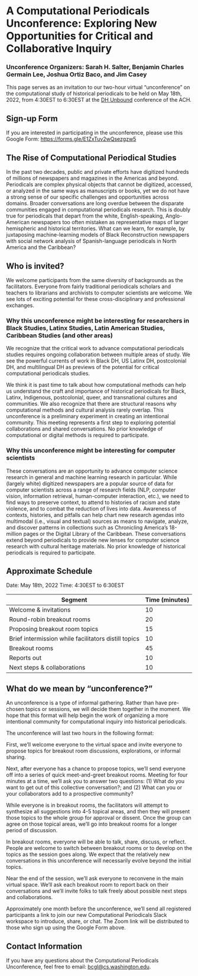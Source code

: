 # A Computational Periodicals Unconference: Exploring New Opportunities for Critical and Collaborative Inquiry

### Unconference Organizers: Sarah H. Salter, Benjamin Charles Germain Lee, Joshua Ortiz Baco, and Jim Casey 

This page serves as an invitation to our two-hour virtual “unconference” on the computational study of historical periodicals to be held on May 18th, 2022, from 4:30EST to 6:30EST at the [DH Unbound](https://dhunbound2022.ach.org/) conference of the ACH. 

## Sign-up Form
If you are interested in participating in the unconference, please use this Google Form: https://forms.gle/E1ZxTuv2wQsezgzw5

## The Rise of Computational Periodical Studies
In the past two decades, public and private efforts have digitized hundreds of millions of newspapers and magazines in the Americas and beyond. Periodicals are complex physical objects that cannot be digitized, accessed, or analyzed in the same ways as manuscripts or books, yet we do not have a strong sense of our specific challenges and opportunities across domains. Broader conversations are long overdue between the disparate communities engaged in computational periodicals research. This is doubly true for periodicals that depart from the white, English-speaking, Anglo-American newspapers too often mistaken as representative maps of larger hemispheric and historical territories. What can we learn, for example, by juxtaposing machine-learning models of Black Reconstruction newspapers with social network analysis of Spanish-language periodicals in North America and the Caribbean?

## Who is invited?
We welcome participants from the same diversity of backgrounds as the facilitators. Everyone from fairly traditional periodicals scholars and teachers to librarians and archivists to computer scientists are welcome. We see lots of exciting potential for these cross-disciplinary and professional exchanges.

### Why this unconference might be interesting for researchers in Black Studies, Latinx Studies, Latin American Studies, Caribbean Studies (and other areas)
We recognize that the critical work to advance computational periodicals studies requires ongoing collaboration between multiple areas of study. We see the powerful currents of work in Black DH, US Latinx DH, postcolonial DH, and multilingual DH as previews of the potential for critical computational periodicals studies.

We think it is past time to talk about how computational methods can help us understand the craft and importance of historical periodicals for Black, Latinx, Indigenous, postcolonial, queer, and transnational cultures and communities. We also recognize that there are structural reasons why computational methods and cultural analysis rarely overlap. This unconference is a preliminary experiment in creating an intentional community. This meeting represents a first step to exploring potential collaborations and shared conversations. No prior knowledge of computational or digital methods is required to participate. 

### Why this unconference might be interesting for computer scientists
These conversations are an opportunity to advance computer science research in general and machine learning research in particular. While (largely white) digitized newspapers are a popular source of data for computer scientists across a range of research fields (NLP, computer vision, information retrieval, human-computer interaction, etc.), we need to find ways to preserve context, to attend to histories of racism and state violence, and to combat the reduction of lives into data. Awareness of contexts, histories, and pitfalls can help chart new research agendas into multimodal (i.e., visual and textual) sources as means to navigate, analyze, and discover patterns in collections such as Chronicling America’s 18-million pages or the Digital Library of the Caribbean. These conversations extend beyond periodicals to provide new lenses for computer science research with cultural heritage materials. No prior knowledge of historical periodicals is required to participate. 

## Approximate Schedule
Date: May 18th, 2022
Time: 4:30EST to 6:30EST

| Segment | Time (minutes) | 
| --- | --- |
| Welcome & invitations | 10 |
| Round-robin breakout rooms | 20 |
| Proposing breakout room topics | 15 |
| Brief intermission while facilitators distill topics | 10 |
| Breakout rooms | 45 |
| Reports out | 10 |
| Next steps & collaborations | 10 |

## What do we mean by “unconference?”
An unconference is a type of informal gathering. Rather than have pre-chosen topics or sessions, we will decide them together in the moment. We hope that this format will help begin the work of organizing a more intentional community for computational inquiry into historical periodicals. 

The unconference will last two hours in the following format: 

First, we’ll welcome everyone to the virtual space and invite everyone to propose topics for breakout room discussions, explorations, or informal sharing. 

Next, after everyone has a chance to propose topics, we’ll send everyone off into a series of quick meet-and-greet breakout rooms. Meeting for four minutes at a time, we’ll ask you to answer two questions: (1) What do you want to get out of this collective conversation?; and (2) What can you or your collaborators add to a prospective community? 

While everyone is in breakout rooms, the facilitators will attempt to synthesize all suggestions into 4-5 topical areas, and then they will present those topics to the whole group for approval or dissent. Once the group can agree on those topical areas, we’ll go into breakout rooms for a longer period of discussion.

In breakout rooms, everyone will be able to talk, share, discuss, or reflect. People are welcome to switch between breakout rooms or to develop on the topics as the session goes along. We expect that the relatively new conversations in this unconference will necessarily evolve beyond the initial topics. 

Near the end of the session, we’ll ask everyone to reconvene in the main virtual space. We’ll ask each breakout room to report back on their conversations and we’ll invite folks to talk freely about possible next steps and collaborations. 

Approximately one month before the unconference, we’ll send all registered participants a link to join our new Computational Periodicals Slack workspace to introduce, share, or chat. The Zoom link will be distributed to those who sign up using the Google Form above.

## Contact Information
If you have any questions about the Computational Periodicals Unconference, feel free to email: [bcgl@cs.washington.edu](mailto:bcgl@cs.washington.edu).

